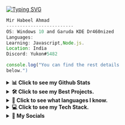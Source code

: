 <!-- <img align='right' src="image1.png" width="200">  -->
<a href="https://git.io/typing-svg"><img src="https://readme-typing-svg.herokuapp.com?font=Fira+Code&size=75&duration=1500&pause=600&color=00FF00&background=000000EE&center=true&vCenter=true&multiline=true&width=1900&height=400&lines=Hi!;My+name+is+Habeel!;I+am+a+Web+Developer+and+an;+Ethical+Hacker!" alt="Typing SVG" /></a>





```javascript
Mir Habeel Ahmad
-------------------------
OS: Windows 10 and Garuda KDE Dr460nized
Languages: 
Learning: Javascript,Node.js.
Location: India
Discord: Yukon#5482

console.log("You can find the rest details 
below.")

```
<!-- <p align="left"> <img src="https://komarev.com/ghpvc/?username=Habeel06&label=Profile%20views&color=00FF00&style=flat" alt="Habeel06" /> </p>
 -->
<!-- <h1 align="center"> # 👀 Counter:

<br>
  <img src="https://profile-counter.glitch.me/Habeel06/count.svg" />
</h1> -->



<details>
	<summary><b> 📊 Click to see my Github Stats <b></summary>
<h1 align="center">
	
<img src="https://github-readme-stats.vercel.app/api?username=Habeel06&show_icons=true&locale=en&theme=vision-friendly-dark&hide_border=true&include_all_commits=true&inclue_private=true" /><img src="https://github-readme-streak-stats.herokuapp.com/?user=Habeel06&theme=vision-friendly-dark&hide_border=true&include_all_commits=true&inclue_private=true" />
<img src="https://github-readme-stats.vercel.app/api/top-langs?username=Habeel06&hide=css&layout=compact&theme=vision-friendly-dark&hide_border=true"/>
<img align='center' src="https://activity-graph.herokuapp.com/graph?username=Habeel06&theme=chartreuse-dark&bg_color=000000&hide_border=true" width="100%"/>
	
</p>
</details>
		
		
<details>
	
<summary><b> 🛠️ Click to see my Best Projects. <b></summary>	
	
```yaml
PROJECT NUMBER 1
-------------------------
Name :
About:
Languages used :
What I learnt from it :
Website:


```
```yaml
PROJECT NUMBER 2
-------------------------
Name :
About:
Languages used :
What I learnt from it :
Website:


```
</details>
<details>
<summary><b> 📝 Click to see what languages I know. <b></summary>

		
<h1 align="center">
	
 <div align="center">

  <img src="https://skillicons.dev/icons?i=css,html,python,js"> 
</div>
</details>

	

	
<details>
<summary><b> 💻 Click to see my Tech Stack. <b></summary>	
<h1 align="center">

<div align="center">

![VS CODE](https://img.shields.io/badge/VS_CODE-000000?style=for-the-badge&logo=visual-studio-code&logoColor=ffdd54)  <br>
![REPLIT](https://img.shields.io/badge/replit-000000.svg?style=for-the-badge&logo=replit&logoColor=white)  ![VERCEL](https://img.shields.io/badge/-vercel-000000?style=for-the-badge&logo=vercel) <br>![ANDROID](https://img.shields.io/badge/-ANDROID-000000?style=for-the-badge&logo=android)   ![LINUX](https://img.shields.io/badge/linux-000000.svg?style=for-the-badge&logo=linux&logoColor=) ![WINDOWS](https://img.shields.io/badge/-windows-000000?style=for-the-badge&logo=windows&logoColor=white)<br>  <img src="https://img.shields.io/badge/-blender-000000?style=for-the-badge&logo=blender">  ![UPWORK](https://img.shields.io/badge/-UPWORK-000000?style=for-the-badge&logo=upwork) ![NGROK](https://img.shields.io/badge/-NGROK-000000?style=for-the-badge&logo=ngrok) ![GIT](https://img.shields.io/badge/-GIT-000000?style=for-the-badge&logo=git) <br>![TRYHACKME](https://img.shields.io/badge/-tryhackme-000000?style=for-the-badge&logo=tryhackme) ![SHELL](https://img.shields.io/badge/powershell-000000.svg?style=for-the-badge&logo=powershell&logoColor=%23F7DF1E)  ![VMWARE](https://img.shields.io/badge/-VMWARE_PRO-000000?style=for-the-badge&logo=vmware) ![ORACLE](https://img.shields.io/badge/-ORACLEVM-000000?style=for-the-badge&logo=oracle) <br> ![GFG](https://img.shields.io/badge/-GEEKS_FOR_GEEKS-000000?style=for-the-badge&logo=geeksforgeeks) ![Node](https://img.shields.io/badge/-NODE.js-000000?style=for-the-badge&logo=node.js) 
</div>
</details>

	
<details>
<summary><b> 📱 My Socials <b></summary>
<h1 align="center">
<p align="center">
<a href="https://twitter.com/habeel_06" target="blank"><img align="center" src="https://raw.githubusercontent.com/rahuldkjain/github-profile-readme-generator/master/src/images/icons/Social/twitter.svg" alt="habeel_06" height="30" width="40" /></a>
<a href="https://www.quora.com/profile/Mir-Habeel-Ahmad-1" target="blank"><img align="center" src="https://cdn-icons-png.flaticon.com/512/174/174865.png" alt="Mir-Habeel-Ahmad-1" height="35" width="40" /></a>	
</p>
	
<!-- <h1 align="center"># 📌 Special Repositories:
<p align="center"> 
		
 <a href="https://github.com/Habeel06/face-detector-template"><img width="282" src="https://denvercoder1-github-readme-stats.vercel.app/api/pin/?username=Habeel06&repo=face-detector-template&theme=vision-friendly-dark&hide_border=true&show_icons=true" alt="github-readme-stats"></a>
 
<a href="https://github.com/Habeel06/audio-to-text-converter-python"><img width="282" src="https://denvercoder1-github-readme-stats.vercel.app/api/pin/?username=Habeel06&repo=audio-to-text-converter-python&theme=vision-friendly-dark&hide_border=true&show_icons=true" alt="github-readme-stats"></a>	
<a href="https://github.com/Habeel06/password-generator-python"><img width="282" src="https://denvercoder1-github-readme-stats.vercel.app/api/pin/?username=Habeel06&repo=password-generator-python&theme=vision-friendly-dark&hide_border=true&show_icons=true" alt="github-readme-stats"></a>		

 <a href="https://github.com/Habeel06/assistant-using-python"><img width="282" src="https://denvercoder1-github-readme-stats.vercel.app/api/pin/?username=Habeel06&repo=assistant-using-python&theme=vision-friendly-dark&hide_border=true&show_icons=true" alt="github-readme-stats"></a>
 
</p> -->


